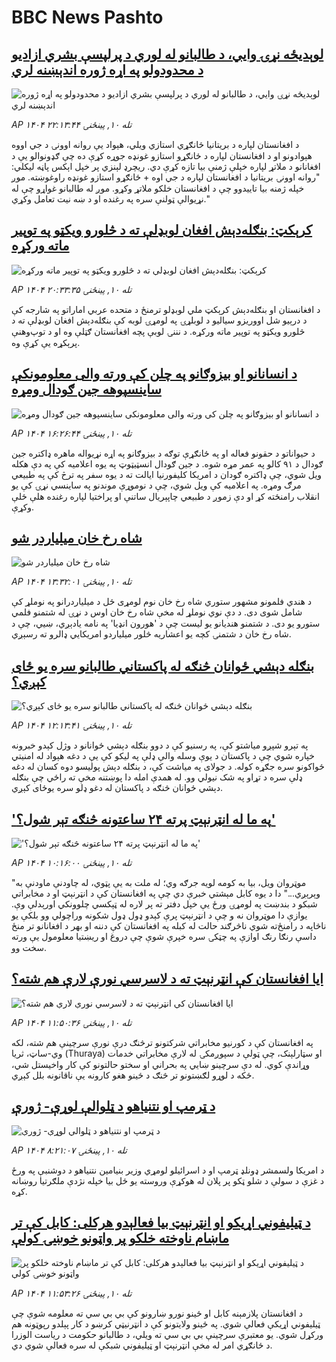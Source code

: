 # BBC News Pashto## [لوېدیځه نړۍ وایي، د طالبانو له لوري د پرلپسې بشري ازادیو د محدودولو په اړه ژوره اندېښنه لري](https://www.bbc.com/pashto/articles/clyxp5q1veqo?at_medium=RSS&at_campaign=rss?at_campaign=githubrss)![لوېدیځه نړۍ وایي، د طالبانو له لوري د پرلپسې بشري ازادیو د محدودولو په اړه ژوره اندېښنه لري](https://ichef.bbci.co.uk/ace/ws/240/cpsprodpb/3a62/live/ea8297b0-9f81-11f0-928c-71dbb8619e94.jpg)_AP ۱۴۰۴ تله ۱۰, پينځنۍ ۲۲:۱۳:۴۴_د افغانستان لپاره د بریتانیا ځانګړي استازي ویلي، هېواد یې روانه اوونۍ د جي اووه هېوادونو او د افغانستان لپاره د ځانګړو استازو غونډه جوړه کړې ده چې ګډونوالو یې د افغانانو د ملاتړ لپاره خپلې ژمنې بیا تازه کړې دي.
ریچرډ لېنزي پر خپل اېکس پاڼه لیکلي: "روانه اوونۍ بریتانیا د افغانستان لپاره د جي اوه + ځانګړو استازو غونډه راوغوښته. موږ خپله ژمنه بیا تاییدوو چې د افغانستان خلکو ملاتړ وکړو. موږ له طالبانو غواړو چې له نړيوالې ټولنې سره په رغنده او د ښه نیت تعامل وکړي."## [کرېکټ: بنګله‌دېش افغان لوبډلې ته د څلورو ویکټو په توپیر ماته ورکړه](https://www.bbc.com/pashto/articles/cg7dpx0ek3do?at_medium=RSS&at_campaign=rss?at_campaign=githubrss)![کرېکټ: بنګله‌دېش افغان لوبډلې ته د څلورو ویکټو په توپیر ماته ورکړه](https://ichef.bbci.co.uk/ace/ws/240/cpsprodpb/c1d1/live/8c324730-9fce-11f0-9898-81c16e16c706.jpg)_AP ۱۴۰۴ تله ۱۰, پينځنۍ ۲۰:۳۳:۳۵_د افغانستان او بنګله‌دېش کرېکټ ملي لوبډلو ترمنځ د متحده عربي اماراتو په شارجه کې د درېیو شل اووریزو سیالیو د لوبلړۍ په لومړۍ لوبه کې بنګله‌دېش افغان لوبډلې ته د څلورو ویکټو په توپیر ماته ورکړه.
د نننۍ لوبې پچه افغانستان ګټلې وه او د توپ‌وهنې پرېکړه یې کړې وه.## [د انسانانو او بیزوګانو په چلن کې ورته والی معلومونکې ساینسپوهه جین ګودال ومړه](https://www.bbc.com/pashto/articles/cn4lp4zvr4ko?at_medium=RSS&at_campaign=rss?at_campaign=githubrss)![د انسانانو او بیزوګانو په چلن کې ورته والی معلومونکې ساینسپوهه جین ګودال ومړه](https://ichef.bbci.co.uk/ace/ws/240/cpsprodpb/6a6b/live/1ec17720-9f79-11f0-928c-71dbb8619e94.png)_AP ۱۴۰۴ تله ۱۰, پينځنۍ ۱۶:۲۶:۴۴_د حیواناتو د حقونو فعاله او په ځانګړې توګه د بیزوګانو په اړه نړیواله ماهره ډاکتره جین ګودال د ۹۱ کالو په عمر مړه شوه. د جین ګودال انسټیټوټ په یوه اعلامیه کې په دې هکله ویل شوي، چې ډاکتره ګودان د امریکا کلیفورنیا ایالت ته د یوه سفر په ترڅ کې په طبیعي مرګ ومړه. 
په اعلامیه کې ویل شوي، چې د نوموړې موندنو په ساینسي نړۍ کې یو انقلاب رامنځته کړ او دې زموږ د طبیعي چاپېریال ساتنې او پراختیا لپاره رغنده هلې ځلې وکړې.## [شاه رخ خان میلیاردر شو](https://www.bbc.com/pashto/articles/c4g98n02g5vo?at_medium=RSS&at_campaign=rss?at_campaign=githubrss)![شاه رخ خان میلیاردر شو](https://ichef.bbci.co.uk/ace/ws/240/cpsprodpb/df2d/live/0f19fbc0-9f70-11f0-92db-77261a15b9d2.png)_AP ۱۴۰۴ تله ۱۰, پينځنۍ ۱۳:۳۲:۰۱_د هندي فلمونو مشهور ستوري شاه رخ خان نوم لومړی ځل د میلیاردرانو په نوملړ کې شامل شوی دی. د دې نوي نوملړ له مخې شاه رخ خان اوس د نړۍ له شتمنو فلمي ستورو یو دی.
د شتمنو هندیانو یو لیست چې د 'هورون انډیا' په نامه یادېږي، ښيي، چې د شاه رخ خان د شتمنۍ کچه یو اعشاریه څلور میلیاردو امریکايي ډالرو ته رسېږي.## [ بنګله دېشي ځوانان څنګه له پاکستاني طالبانو سره یو ځای کېږي؟](https://www.bbc.com/pashto/articles/cm2zp2765lno?at_medium=RSS&at_campaign=rss?at_campaign=githubrss)![ بنګله دېشي ځوانان څنګه له پاکستاني طالبانو سره یو ځای کېږي؟](https://ichef.bbci.co.uk/ace/ws/240/cpsprodpb/48c8/live/4ea07470-9de7-11f0-92db-77261a15b9d2.jpg)_AP ۱۴۰۴ تله ۱۰, پينځنۍ ۱۲:۱۳:۴۱_په تېرو شپږو میاشتو کې، په رسنیو کې د دوو بنګله دېشي ځوانانو د وژل کېدو خبرونه خپاره شوي چې د پاکستان د یوې وسله والې ډلې په لیکو کې یې د دغه هېواد له امنیتي ځواکونو سره جګړه کوله. د جولای په میاشت کې، د بنګله دېش پولیسو دوه کسان له دغه ډلې سره د تړاو په شک نیولي وو. له همدې امله دا پوښتنه مخې ته راځي چې بنګله دېشي ځوانان څنګه د پاکستان له دغو ډلو سره یوځای کېږي.## ['په ما له انټرنېټ پرته ۲۴ ساعتونه څنګه تېر شول؟'](https://www.bbc.com/pashto/articles/cq8epj71p80o?at_medium=RSS&at_campaign=rss?at_campaign=githubrss)!['په ما له انټرنېټ پرته ۲۴ ساعتونه څنګه تېر شول؟'](https://ichef.bbci.co.uk/ace/ws/240/cpsprodpb/7dcd/live/794205b0-9f52-11f0-92db-77261a15b9d2.jpg)_AP ۱۴۰۴ تله ۱۰, پينځنۍ ۱۰:۱۶:۰۰_"موټروان ویل، بیا به کومه لویه جرګه وي؛ له ملت به یې پټوي، له چاودنې ماودنې به وېرېږي..." 
دا د یوه کابل مېشتي خبرې دي چې په افغانستان کې د انټرنېټ او د مخابراتي شبکو د بندښت په لومړۍ ورځ یې خپل دفتر ته پر لاره له ټېکسي چلوونکي اورېدلې وې.
یوازې دا موټروان نه و چې د انټرنېټ پرې کېدو ډول ډول شکونه وراچولي وو بلکې یو ناڅاپه د رامنځ‌ته شوي ناڅرګند حالت له کبله په افغانستان کې دننه او بهر د افغانانو تر منځ داسې رنګا رنګ اوازې په چټکۍ سره خپرې شوې چې دروغ او ریښتیا معلومول یې ورته سخت وو.## [ایا افغانستان کې انټرنېټ ته د لاسرسي نورې لارې هم شته؟](https://www.bbc.com/pashto/articles/c0q72pp4yv9o?at_medium=RSS&at_campaign=rss?at_campaign=githubrss)![ایا افغانستان کې انټرنېټ ته د لاسرسي نورې لارې هم شته؟](https://ichef.bbci.co.uk/ace/ws/240/cpsprodpb/310f/live/c69ea430-9eda-11f0-9cc3-55b0375a170c.jpg)_AP ۱۴۰۴ تله ۱۰, پينځنۍ ۱۱:۵۰:۳۶_په افغانستان کې د کورنیو مخابراتي شرکتونو ترڅنګ درې نورې سرچینې هم شته، لکه وي-ساټ، ثریا (Thuraya) او سټارلېنک، چې ټولې د سپوږمکۍ له لارې مخابراتي خدمات وړاندې کوي.
له دې سرچینو ښایي په بحراني‌ او سختو حالتونو کې کار واخیستل شي، ځکه د لوړو لګښتونو تر څنګ د ځینو هغو کارونه یې ناقانونه بلل کېږي.## [د ټرمپ او نتنیاهو د ټلوالې لوړې- ژورې ](https://www.bbc.com/pashto/articles/c4gk45yj3w5o?at_medium=RSS&at_campaign=rss?at_campaign=githubrss)![د ټرمپ او نتنیاهو د ټلوالې لوړې- ژورې ](https://ichef.bbci.co.uk/ace/ws/240/cpsprodpb/823a/live/74afaed0-9dfe-11f0-928c-71dbb8619e94.jpg)_AP ۱۴۰۴ تله ۱۰, پينځنۍ ۸:۲۱:۰۷_د امریکا ولسمشر ډونلډ ټرمپ او د اسرائیلو لومړي وزیر بنیامین نتنیاهو د دوشنبې په ورځ د غزې د سولې د شلو ټکو پر پلان له هوکړې وروسته یو ځل بیا خپله نژدې ملګرتیا روښانه کړه.## [د ټیلیفوني اړیکو او انټرنېټ بیا فعالېدو هرکلی: کابل کې تر ماښام ناوخته خلکو پر واټونو خوښۍ کولې](https://www.bbc.com/pashto/articles/clydp405l82o?at_medium=RSS&at_campaign=rss?at_campaign=githubrss)![د ټیلیفوني اړیکو او انټرنېټ بیا فعالېدو هرکلی: کابل کې تر ماښام ناوخته خلکو پر واټونو خوښۍ کولې](https://ichef.bbci.co.uk/ace/ws/240/cpsprodpb/08a0/live/4dabf2b0-9ee1-11f0-92db-77261a15b9d2.jpg)_AP ۱۴۰۴ تله ۱۰, پينځنۍ ۱۱:۵۳:۲۶_د افغانستان پلازمېنه کابل او ځینو نورو ښارونو کې بي بي سي ته معلومه شوې چې ټیلیفوني اړیکې فعالې شوي. په ځينو ولایتونو کې د انټرنیټي کرښو د کار پېلدو رپوټونه هم ورکړل شوي.
یو معتبرې سرچینې بي بي سي ته ویلي، د طالبانو حکومت د ریاست الوزرا د ځانګړي امر له مخې انټرنېټ او ټیلیفوني شبکې له سره فعالې شوي دي.